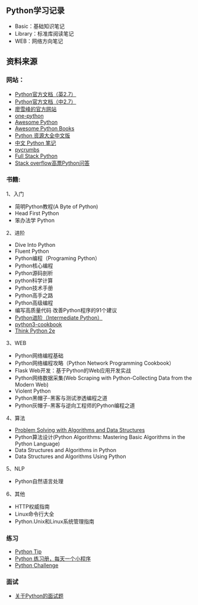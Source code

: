 ﻿## Python学习记录
- Basic：基础知识笔记
- Library：标准库阅读笔记
- WEB：网络方向笔记

## 资料来源
### 网站：
- [Python官方文档（英2.7）](http://docs.python.org/2.7/)
- [Python官方文档（中2.7）](http://www.pythondoc.com/pythontutorial27/index.html)
- [廖雪峰的官方网站](http://www.liaoxuefeng.com/)
- [one-python](https://github.com/geekan/one-python)
- [Awesome Python](https://github.com/vinta/awesome-python)
- [Awesome Python Books](https://github.com/Junnplus/awesome-python-books)
- [Python 资源大全中文版](https://github.com/jobbole/awesome-python-cn)
- [中文 Python 笔记](https://github.com/lijin-THU/notes-python)
- [pycrumbs](https://github.com/kirang89/pycrumbs)
- [Full Stack Python](http://www.fullstackpython.com/table-of-contents.html)
- [Stack overflow高票Python问答](http://stackoverflow.com/questions/tagged/python?sort=votes)

### 书籍:
1、入门
- 简明Python教程(A Byte of Python)
- Head First Python
- 笨办法学 Python

2、进阶
- Dive Into Python
- Fluent Python
- Python编程（Programing Python）
- Python核心编程
- Python源码剖析
- python科学计算
- Python技术手册
- Python高手之路
- Python高级编程
- 编写高质量代码 改善Python程序的91个建议
- [Python进阶（Intermediate Python）](https://github.com/eastlakeside/interpy-zh)
- [python3-cookbook](http://python3-cookbook.readthedocs.io/zh_CN/latest/index.html)
- [Think Python 2e](http://www.codingpy.com/books/thinkpython2/index.html)

3、WEB
- Python网络编程基础
- Python网络编程攻略（Python Network Programming Cookbook）
- Flask Web开发：基于Python的Web应用开发实战
- Python网络数据采集(Web Scraping with Python-Collecting Data from the Modern Web)
- Violent Python
- Python黑帽子-黑客与测试渗透编程之道
- Python灰帽子-黑客与逆向工程师的Python编程之道

4、算法
- [Problem Solving with Algorithms and Data Structures](http://interactivepython.org/runestone/static/pythonds/index.html)
- Python算法设计(Python Algorithms: Mastering Basic Algorithms in the Python Language)
- Data Structures and Algorithms in Python
- Data Structures and Algorithms Using Python

5、NLP
- Python自然语言处理

6、其他
- HTTP权威指南
- Linux命令行大全
- Python.Unix和Linux系统管理指南

### 练习
- [Python Tip](http://www.pythontip.com/coding/code_oj)
- [Python 练习册，每天一个小程序](https://github.com/Yixiaohan/show-me-the-code)
- [Python Challenge](http://www.pythonchallenge.com/)

### 面试
- [关于Python的面试题](https://github.com/taizilongxu/interview_python)
